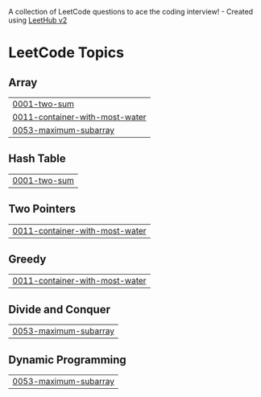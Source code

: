 A collection of LeetCode questions to ace the coding interview! - Created using [LeetHub v2](https://github.com/arunbhardwaj/LeetHub-2.0)
<!---LeetCode Topics Start-->
# LeetCode Topics
## Array
|  |
| ------- |
| [0001-two-sum](https://github.com/HimanshuKakwani/CP-DSA/tree/master/0001-two-sum) |
| [0011-container-with-most-water](https://github.com/HimanshuKakwani/CP-DSA/tree/master/0011-container-with-most-water) |
| [0053-maximum-subarray](https://github.com/HimanshuKakwani/CP-DSA/tree/master/0053-maximum-subarray) |
## Hash Table
|  |
| ------- |
| [0001-two-sum](https://github.com/HimanshuKakwani/CP-DSA/tree/master/0001-two-sum) |
## Two Pointers
|  |
| ------- |
| [0011-container-with-most-water](https://github.com/HimanshuKakwani/CP-DSA/tree/master/0011-container-with-most-water) |
## Greedy
|  |
| ------- |
| [0011-container-with-most-water](https://github.com/HimanshuKakwani/CP-DSA/tree/master/0011-container-with-most-water) |
## Divide and Conquer
|  |
| ------- |
| [0053-maximum-subarray](https://github.com/HimanshuKakwani/CP-DSA/tree/master/0053-maximum-subarray) |
## Dynamic Programming
|  |
| ------- |
| [0053-maximum-subarray](https://github.com/HimanshuKakwani/CP-DSA/tree/master/0053-maximum-subarray) |
<!---LeetCode Topics End-->